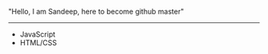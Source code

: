 "Hello, I am Sandeep, here to become github master" 
_____________________________________________________
* JavaScript
* HTML/CSS
